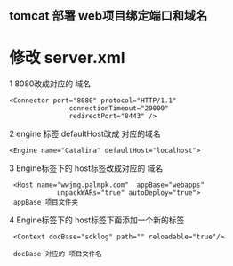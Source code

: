 ## tomcat 部署 web项目绑定端口和域名 

# 修改 server.xml  
    
 1 8080改成对应的 域名
   
    <Connector port="8080" protocol="HTTP/1.1"
                   connectionTimeout="20000"
                   redirectPort="8443" />
                   
2  engine 标签 defaultHost改成 对应的域名

    <Engine name="Catalina" defaultHost="localhost">

3   Engine标签下的 host标签改成对应的 域名

     <Host name="wwjmg.palmpk.com"  appBase="webapps"
                unpackWARs="true" autoDeploy="true">
     appBase 项目文件夹
    
4    Engine标签下的 host标签下面添加一个新的标签 

     <Context docBase="sdklog" path="" reloadable="true"/>
     
     docBase 对应的 项目文件名
     